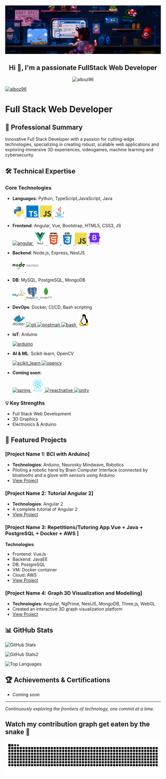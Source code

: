 ![SuperMario](/images/supermario.gif)
<h2 align="center">Hi 👋, I'm a passionate FullStack Web Developer</h2>
<p align="center"> <img src="https://komarev.com/ghpvc/?username=alboz96&label=Profile%20views&color=0e75b6&style=flat" alt="alboz96" /> </p>



<p align="left"> <a href="https://github.com/ryo-ma/github-profile-trophy"><img src="https://github-profile-trophy.vercel.app/?username=alboz96&theme=radical" alt="alboz96" /></a> </p>

# Full Stack Web Developer

## 🚀 Professional Summary

Innovative Full Stack Developer with a passion for cutting-edge technologies, specializing in creating robust, scalable web applications and exploring immersive 3D experiences, videogames, machine learning and cybersecurity.

## 🛠 Technical Expertise

### Core Technologies
- **Languages**: Python, TypeScript,JavaScript, Java
  <p align="left"> <a href="https://www.python.org" target="_blank" rel="noreferrer"> <img src="https://raw.githubusercontent.com/devicons/devicon/master/icons/python/python-original.svg" alt="python" width="40" height="40"/> </a><a href="https://www.typescriptlang.org/" target="_blank" rel="noreferrer"> <img src="https://raw.githubusercontent.com/devicons/devicon/master/icons/typescript/typescript-original.svg" alt="typescript" width="40" height="40"/> </a> <a href="https://developer.mozilla.org/en-US/docs/Web/JavaScript" target="_blank" rel="noreferrer"> <img src="https://raw.githubusercontent.com/devicons/devicon/master/icons/javascript/javascript-original.svg" alt="javascript" width="40" height="40"/> </a> <a href="https://www.java.com" target="_blank" rel="noreferrer"> <img src="https://raw.githubusercontent.com/devicons/devicon/master/icons/java/java-original.svg" alt="java" width="40" height="40"/> </a></p>
- **Frontend**: Angular, Vue, Bootstrap, HTML5, CSS3, JS
  <p align="left"> <a href="https://angular.io" target="_blank" rel="noreferrer"> <img src="https://angular.io/assets/images/logos/angular/angular.svg" alt="angular" width="40" height="40"/> </a> <a href="https://vuejs.org/" target="_blank" rel="noreferrer"> <img src="https://raw.githubusercontent.com/devicons/devicon/master/icons/vuejs/vuejs-original-wordmark.svg" alt="vuejs" width="40" height="40"/> </a>  <a href="https://www.w3.org/html/" target="_blank" rel="noreferrer"> <img src="https://raw.githubusercontent.com/devicons/devicon/master/icons/html5/html5-original-wordmark.svg" alt="html5" width="40" height="40"/> </a><a href="https://www.w3schools.com/css/" target="_blank" rel="noreferrer"> <img src="https://raw.githubusercontent.com/devicons/devicon/master/icons/css3/css3-original-wordmark.svg" alt="css3" width="40" height="40"/> </a> <a href="https://developer.mozilla.org/en-US/docs/Web/JavaScript" target="_blank" rel="noreferrer"> <img src="https://raw.githubusercontent.com/devicons/devicon/master/icons/javascript/javascript-original.svg" alt="javascript" width="40" height="40"/> </a> <a href="https://getbootstrap.com" target="_blank" rel="noreferrer"> <img src="https://raw.githubusercontent.com/devicons/devicon/master/icons/bootstrap/bootstrap-plain-wordmark.svg" alt="bootstrap" width="40" height="40" /> </a></p>
- **Backend**: Node.js, Express, NestJS
  <p align="left"><a href="https://nodejs.org" target="_blank" rel="noreferrer"> <img src="https://raw.githubusercontent.com/devicons/devicon/master/icons/nodejs/nodejs-original-wordmark.svg" alt="nodejs" width="40" height="40"/> </a> <a href="https://expressjs.com" target="_blank" rel="noreferrer"> <img src="https://raw.githubusercontent.com/devicons/devicon/master/icons/express/express-original-wordmark.svg" alt="express" width="40" height="40"/> </a> </p>
- **DB**: MySQL, PostgreSQL, MongoDB
   <p align="left"><a href="https://www.mysql.com/" target="_blank" rel="noreferrer"> <img src="https://raw.githubusercontent.com/devicons/devicon/master/icons/mysql/mysql-original-wordmark.svg" alt="mysql" width="40" height="40"/> </a> <a href="https://www.postgresql.org" target="_blank" rel="noreferrer"> <img src="https://raw.githubusercontent.com/devicons/devicon/master/icons/postgresql/postgresql-original-wordmark.svg" alt="postgresql" width="40" height="40"/> </a> <a href="https://www.mongodb.com/" target="_blank" rel="noreferrer"> <img src="https://raw.githubusercontent.com/devicons/devicon/master/icons/mongodb/mongodb-original-wordmark.svg" alt="mongodb" width="40" height="40"/> </a> </p>
- **DevOps**: Docker, CI/CD, Bash scripting
  <p align="left"> <a href="https://www.docker.com/" target="_blank" rel="noreferrer"> <img src="https://raw.githubusercontent.com/devicons/devicon/master/icons/docker/docker-original-wordmark.svg" alt="docker" width="40" height="40"/> </a><a href="https://git-scm.com/" target="_blank" rel="noreferrer"> <img src="https://www.vectorlogo.zone/logos/git-scm/git-scm-icon.svg" alt="git" width="40" height="40"/> </a><a href="https://postman.com" target="_blank" rel="noreferrer"> <img src="https://www.vectorlogo.zone/logos/getpostman/getpostman-icon.svg" alt="postman" width="40" height="40"/> </a> <a href="https://www.gnu.org/software/bash/" target="_blank" rel="noreferrer"> <img src="https://www.vectorlogo.zone/logos/gnu_bash/gnu_bash-icon.svg" alt="bash" width="40" height="40"/> </a><a href="https://www.linux.org/" target="_blank" rel="noreferrer"> <img src="https://raw.githubusercontent.com/devicons/devicon/master/icons/linux/linux-original.svg" alt="linux" width="40" height="40"/> </a>  </p>
- **IoT**: Arduino
  <p align="left"><a href="https://www.arduino.cc/" target="_blank" rel="noreferrer"> <img src="https://cdn.worldvectorlogo.com/logos/arduino-1.svg" alt="arduino" width="40" height="40"/> </a> </p>
-  **AI & ML**: Scikit-learn, OpenCV
   <p align="left"><a href="https://scikit-learn.org/" target="_blank" rel="noreferrer"> <img src="https://upload.wikimedia.org/wikipedia/commons/0/05/Scikit_learn_logo_small.svg" alt="scikit_learn" width="40" height="40"/> </a> <a href="https://opencv.org/" target="_blank" rel="noreferrer"> <img src="https://www.vectorlogo.zone/logos/opencv/opencv-icon.svg" alt="opencv" width="40" height="40"/> </a> </p>
- **Coming soon**:
  <p align="left"><a href="https://spring.io/" target="_blank" rel="noreferrer"> <img src="https://www.vectorlogo.zone/logos/springio/springio-icon.svg" alt="spring" width="40" height="40"/> </a> <a href="https://reactjs.org/" target="_blank" rel="noreferrer"> <img src="https://raw.githubusercontent.com/devicons/devicon/master/icons/react/react-original-wordmark.svg" alt="react" width="40" height="40"/> </a> <a href="https://reactnative.dev/" target="_blank" rel="noreferrer"> <img src="https://reactnative.dev/img/header_logo.svg" alt="reactnative" width="40" height="40"/> </a> <a href="https://unity.com/" target="_blank" rel="noreferrer"> <img src="https://www.vectorlogo.zone/logos/unity3d/unity3d-icon.svg" alt="unity" width="40" height="40"/> </a>
  </p>


### 💡 Key Strengths
- Full Stack Web Development
- 3D Graphics 
- Electronics & Arduino

## 🌟 Featured Projects

### [Project Name 1: BCI with Arduino]
- **Technologies**: Arduino, Neurosky Mindwave, Robotics
- Piloting a robotic hand by Brain Computer Interface (connected by bluetooth) and a glove with sensors using Arduino 
- [View Project](https://prezi.com/fyf7riluov86/bci/)

### [Project Name 2: Tutorial Angular 2]
- **Technologies**: Angular 2
- A complete tutorial of Angular 2
- [View Project](https://alboz96.github.io/progetto-angular2-alberto)

### [Project Name 3: Repetitions/Tutoring App Vue + Java + PostgreSQL + Docker + AWS ]
**Technologies**: 
- Frontend: VueJs
- Backend: JavaEE
- DB: PostgreSQL
- VM: Docker container
- Cloud: AWS
- [View Project](http://ec2-35-156-130-172.eu-central-1.compute.amazonaws.com/login)

### [Project Name 4: Graph 3D Visualization and Modelling]
- **Technologies**: Angular, NgPrime, NestJS, MongoDB, Three.js, WebGL
- Created an interactive 3D graph visualization platform
- [View Project](https://github.com/username/project2)

## 📊 GitHub Stats

![GitHub Stats](https://github-readme-stats.vercel.app/api?username=alboz96&show_icons=true&theme=tokyonight)

![GitHub Stats2](https://github-readme-streak-stats.herokuapp.com/?user=alboz96&show_icons=true&count_private=true&theme=react&hide_border=false&bg_color=0D1117&border=FFFFFF)
<!-- <p>&nbsp;<img align="center" src="https://github-readme-stats.vercel.app/api?username=alboz96&theme=ambient_gradient&show_icons=true&locale=en" alt="alboz96" /></p>   -->


<!-- <p><img align="center" src="https://github-readme-streak-stats.herokuapp.com?user=alboz96&date_format=j%2Fn%5B%2FY%5D&fire=18EB2C&background=45%2C0D00FF%2C25EBAD&border=FFFFFF&stroke=FFFFFF&ring=FFFFFF&currStreakNum=FFFFFF&sideNums=FFFFFF&currStreakLabel=FFFFFF&sideLabels=FFFFFF&dates=FFFFFF&excludeDaysLabel=FFFFFF" alt="GitHub Streak" /></p> -->

![Top Languages](https://github-readme-stats.vercel.app/api/top-langs/?username=alboz96&layout=compact)



## 🏆 Achievements & Certifications
- Coming soon

---

*Continuously exploring the frontiers of technology, one commit at a time.*

## Watch my contribution graph get eaten by the snake 🐍 <br />
![snake gif](https://github.com/alboz96/alboz96/blob/output/github-contribution-grid-snake.svg)
